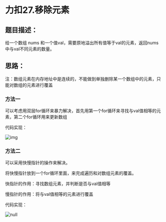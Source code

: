 # 力扣27.移除元素

## 题目描述：

给一个数组 nums 和一个值val，需要原地溢出所有值等于val的元素，返回nums中与val不同元素的数量。

## 思路：

注：数组元素在内存地址中是连续的，不能做到单独删除某一个数组中的元素，只能对数组的元素进行覆盖

### 方法一

可以考虑用双层for循环来暴力解决，首先用第一个for循环来寻找与val值相等的元素，第二个for循环用来更新数组

代码实现：

![img](https://ziyuantypora.oss-cn-beijing.aliyuncs.com/1741079998608-9d713e2b-1722-40bf-82ac-0ea8a2106c32.png)

### 方法二

可以采用快慢指针的操作来解决。

将快慢指针放到一个for循环里面，来完成遍历和对数组元素的覆盖。

快指针的作用：寻找数组元素，并判断是否与val值相等

慢指针的作用：将与val值相等的元素进行覆盖

代码实现：

![null](https://ziyuantypora.oss-cn-beijing.aliyuncs.com/image-20250304161135464.png)





